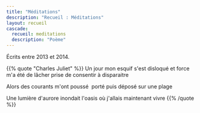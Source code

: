 ```yaml
---
title: "Méditations"
description: "Recueil : Méditations"
layout: recueil
cascade:
  recueil: meditations
  description: "Poème"
---
```


Écrits entre 2013 et 2014.

{{% quote "Charles Juliet" %}}
Un jour
mon esquif s'est disloqué
et force m'a été
de lâcher prise
de consentir à disparaitre

Alors des courants
m'ont poussé  porté
puis déposé sur une plage

Une lumière d'aurore
inondait l'oasis
où j'allais maintenant
vivre
{{% /quote %}}
